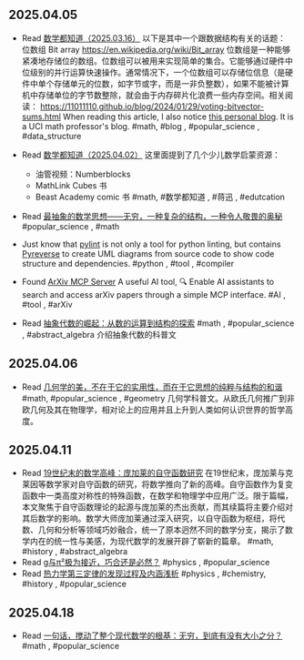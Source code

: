 ## 2025.04.05
- Read [数学都知道（2025.03.16）](https://mp.weixin.qq.com/s/bHQ1pjkyWA5e4hmrVf4Dhg)
  以下是其中一个跟数据结构有关的话题：
  位数组
  Bit array
  https://en.wikipedia.org/wiki/Bit_array
  位数组是一种能够紧凑地存储位的数组。位数组可以被用来实现简单的集合。它能够通过硬件中位级别的并行运算快速操作。通常情况下，一个位数组可以存储位信息（是硬件中单个存储单元的位数，如字节或字，而是一非负整数），如果不能被计算机中存储单位的字节数整除，就会由于内存碎片化浪费一些内存空间。相关阅读：
  https://11011110.github.io/blog/2024/01/29/voting-bitvector-sums.html
  When reading this article, I also notice [this personal blog](https://11011110.github.io/blog/). It is a UCI math professor's blog.
  #math, #blog , #popular_science , #data_structure 
- Read [数学都知道（2025.04.02）](https://mp.weixin.qq.com/s/pySdMhJcN6hy6OCpE7mcLw)
  这里面提到了几个少儿数学启蒙资源：
  - 油管视频：Numberblocks
  - MathLink Cubes 书
  - Beast Academy comic 书
  #math, #数学都知道 , #蒋迅 , #edutcation 
  
- Read [最抽象的数学思想——无穷，一种复杂的结构，一种令人敬畏的奥秘](https://mp.weixin.qq.com/s/g4nm1hfPLpv_bipUA7Ld3Q) 
  #popular_science , #math 
- Just know that [pylint](https://pylint.readthedocs.io/en/latest/index.html) is not only a tool for python linting, but contains [Pyreverse](https://pylint.readthedocs.io/en/latest/additional_tools/pyreverse/index.html) to create UML diagrams from source code to show code structure and dependencies.
  #python , #tool , #compiler 
- Found [ArXiv MCP Server](https://github.com/blazickjp/arxiv-mcp-server)
  A useful AI tool, 🔍 Enable AI assistants to search and access arXiv papers through a simple MCP interface.
  #AI , #tool , #arXiv
- Read [抽象代数的崛起：从数的运算到结构的探索](https://mp.weixin.qq.com/s/AF-cCh8rot8Lhy5rmZ7cMA)
  #math , #popular_science , #abstract_algebra
  介绍抽象代数的科普文
## 2025.04.06
- Read [几何学的美，不在于它的实用性，而在于它思想的纯粹与结构的和谐](https://mp.weixin.qq.com/s/2E7Ut6xn7d4C0DfD4uAZwQ)
  #math, #popular_science , #geometry 
  几何学科普文。从欧氏几何推广到非欧几何及其在物理学，相对论上的应用并且上升到人类如何认识世界的哲学高度。
## 2025.04.11
- Read [19世纪末的数学高峰：庞加莱的自守函数研究](https://mp.weixin.qq.com/s/Svu7HmsGiS3CpYUutUZvkg)
  在19世纪末，庞加莱与克莱因等数学家对自守函数的研究，将数学推向了新的高峰。自守函数作为复变函数中一类高度对称性的特殊函数，在数学和物理学中应用广泛。限于篇幅，本文聚焦于自守函数理论的起源与庞加莱的杰出贡献，而其续篇将主要介绍对其后数学的影响。数学大师庞加莱通过深入研究，以自守函数为枢纽，将代数、几何和分析等领域巧妙融合，统一了原本迥然不同的数学分支，揭示了数学内在的统一性与美感，为现代数学的发展开辟了崭新的篇章。
  #math, #history , #abstract_algebra 
- Read [g与π²极为接近，巧合还是必然？](https://mp.weixin.qq.com/s/sXXTew4gUgZ1HafXZNnQqg)
  #physics , #popular_science 
- Read [热力学第三定律的发现过程及内涵浅析](https://mp.weixin.qq.com/s/TAJZRrR_Q77E2xkpo-femg)
  #physics , #chemistry, #history , #popular_science 
## 2025.04.18
- Read [一句话，搅动了整个现代数学的根基：无穷，到底有没有大小之分？](https://mp.weixin.qq.com/s/zVAyZisZX-x8WTQkFntwig)
  #math , #popular_science 
